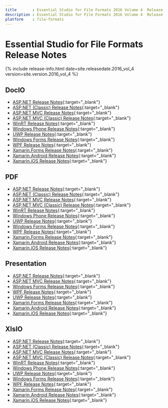 ```yaml
---
title		: Essential Studio for File Formats 2016 Volume 4  Release Notes
description	: Essential Studio for File Formats 2016 Volume 4  Release Notes
platform	: file-formats
---
```


# Essential Studio for File Formats Release Notes

{% include release-info.html date=site.releasedate.2016_vol_4 version=site.version.2016_vol_4 %} 

## DocIO

* [ASP.NET Release Notes](/aspnet/release-notes/v14.4.0.15#docio){:target="_blank"}
* [ASP.NET (Classic) Release Notes](/aspnet-classic/release-notes/v14.4.0.15#docio){:target="_blank"}
* [ASP.NET MVC Release Notes](/aspnetmvc/release-notes/v14.4.0.15#docio){:target="_blank"}
* [ASP.NET MVC (Classic) Release Notes](/aspnetmvc-classic/release-notes/v14.4.0.15#docio){:target="_blank"}
* [WinRT Release Notes](/winrt/release-notes/v14.4.0.15#docio){:target="_blank"}
* [Windows Phone Release Notes](/wp8/release-notes/wp-winrt/v14.4.0.15#docio){:target="_blank"}
* [UWP Release Notes](/uwp/release-notes/v14.4.0.15#docio){:target="_blank"}
* [Windows Forms Release Notes](/windowsforms/release-notes/v14.4.0.15#docio){:target="_blank"}
* [WPF Release Notes](/wpf/release-notes/v14.4.0.15#docio){:target="_blank"}
* [Xamarin.Forms Release Notes](/xamarin/release-notes/v14.4.0.15#docio){:target="_blank"}
* [Xamarin.Android Release Notes](/xamarin-android/release-notes/v14.4.0.15#docio){:target="_blank"}
* [Xamarin.iOS Release Notes](/xamarin-ios/release-notes/v14.4.0.15#docio){:target="_blank"}

## PDF

* [ASP.NET Release Notes](/aspnet/release-notes/v14.4.0.15#pdf){:target="_blank"}
* [ASP.NET (Classic) Release Notes](/aspnet-classic/release-notes/v14.4.0.15#pdf){:target="_blank"}
* [ASP.NET MVC Release Notes](/aspnetmvc/release-notes/v14.4.0.15#pdf){:target="_blank"}
* [ASP.NET MVC (Classic) Release Notes](/aspnetmvc-classic/release-notes/v14.4.0.15#pdf){:target="_blank"}
* [WinRT Release Notes](/winrt/release-notes/v14.4.0.15#pdf){:target="_blank"}
* [Windows Phone Release Notes](/wp8/release-notes/wp-winrt/v14.4.0.15#pdf){:target="_blank"}
* [UWP Release Notes](/uwp/release-notes/v14.4.0.15#pdf){:target="_blank"}
* [Windows Forms Release Notes](/windowsforms/release-notes/v14.4.0.15#pdf){:target="_blank"}
* [WPF Release Notes](/wpf/release-notes/v14.4.0.15#pdf){:target="_blank"}
* [Xamarin.Forms Release Notes](/xamarin/release-notes/v14.4.0.15#pdf){:target="_blank"}
* [Xamarin.Android Release Notes](/xamarin-android/release-notes/v14.4.0.15#pdf){:target="_blank"}
* [Xamarin.iOS Release Notes](/xamarin-ios/release-notes/v14.4.0.15#pdf){:target="_blank"}

## Presentation

* [ASP.NET Release Notes](/aspnet/release-notes/v14.4.0.15#presentation){:target="_blank"}
* [ASP.NET MVC Release Notes](/aspnetmvc/release-notes/v14.4.0.15#presentation){:target="_blank"}
* [Windows Forms Release Notes](/windowsforms/release-notes/v14.4.0.15#presentation){:target="_blank"}
* [WPF Release Notes](/wpf/release-notes/v14.4.0.15#presentation){:target="_blank"}
* [UWP Release Notes](/uwp/release-notes/v14.4.0.15#presentation){:target="_blank"}
* [Xamarin.Forms Release Notes](/xamarin/release-notes/v14.4.0.15#presentation){:target="_blank"}
* [Xamarin.Android Release Notes](/xamarin-android/release-notes/v14.4.0.15#presentation){:target="_blank"}
* [Xamarin.iOS Release Notes](/xamarin-ios/release-notes/v14.4.0.15#presentation){:target="_blank"}

## XlsIO

* [ASP.NET Release Notes](/aspnet/release-notes/v14.4.0.15#xlsio){:target="_blank"}
* [ASP.NET (Classic) Release Notes](/aspnet-classic/release-notes/v14.4.0.15#xlsio){:target="_blank"}
* [ASP.NET MVC Release Notes](/aspnetmvc/release-notes/v14.4.0.15#xlsio){:target="_blank"}
* [ASP.NET MVC (Classic) Release Notes](/aspnetmvc-classic/release-notes/v14.4.0.15#xlsio){:target="_blank"}
* [WinRT Release Notes](/winrt/release-notes/v14.4.0.15#xlsio){:target="_blank"}
* [Windows Phone Release Notes](/wp8/release-notes/wp-winrt/v14.4.0.15#xlsio){:target="_blank"}
* [UWP Release Notes](/uwp/release-notes/v14.4.0.15#xlsio){:target="_blank"}
* [Windows Forms Release Notes](/windowsforms/release-notes/v14.4.0.15#xlsio){:target="_blank"}
* [WPF Release Notes](/wpf/release-notes/v14.4.0.15#xlsio){:target="_blank"}
* [Xamarin.Forms Release Notes](/xamarin/release-notes/v14.4.0.15#xlsio){:target="_blank"}
* [Xamarin.Android Release Notes](/xamarin-android/release-notes/v14.4.0.15#xlsio){:target="_blank"}
* [Xamarin.iOS Release Notes](/xamarin-ios/release-notes/v14.4.0.15#xlsio){:target="_blank"}